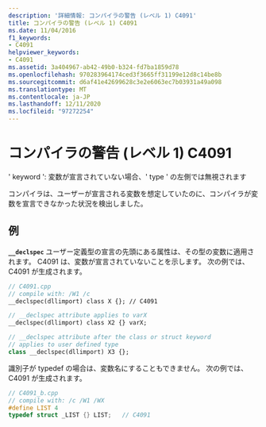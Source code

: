 ```yaml
---
description: '詳細情報: コンパイラの警告 (レベル 1) C4091'
title: コンパイラの警告 (レベル 1) C4091
ms.date: 11/04/2016
f1_keywords:
- C4091
helpviewer_keywords:
- C4091
ms.assetid: 3a404967-ab42-49b0-b324-fd7ba1859d78
ms.openlocfilehash: 970283964174ced3f3665ff31199e12d8c14be8b
ms.sourcegitcommit: d6af41e42699628c3e2e6063ec7b03931a49a098
ms.translationtype: MT
ms.contentlocale: ja-JP
ms.lasthandoff: 12/11/2020
ms.locfileid: "97272254"
---
```

# <a name="compiler-warning-level-1-c4091"></a>コンパイラの警告 (レベル 1) C4091

' keyword ': 変数が宣言されていない場合、' type ' の左側では無視されます

コンパイラは、ユーザーが宣言される変数を想定していたのに、コンパイラが変数を宣言できなかった状況を検出しました。

## <a name="examples"></a>例

**`__declspec`** ユーザー定義型の宣言の先頭にある属性は、その型の変数に適用されます。 C4091 は、変数が宣言されていないことを示します。 次の例では、C4091 が生成されます。

```cpp
// C4091.cpp
// compile with: /W1 /c
__declspec(dllimport) class X {}; // C4091

// __declspec attribute applies to varX
__declspec(dllimport) class X2 {} varX;

// __declspec attribute after the class or struct keyword
// applies to user defined type
class __declspec(dllimport) X3 {};
```

識別子が typedef の場合は、変数名にすることもできません。 次の例では、C4091 が生成されます。

```cpp
// C4091_b.cpp
// compile with: /c /W1 /WX
#define LIST 4
typedef struct _LIST {} LIST;   // C4091
```
